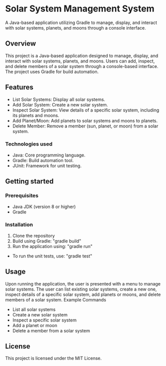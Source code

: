 # Solar System Management System

A Java-based application utilizing Gradle to manage, display, and interact with solar systems, planets, and moons through a console interface.

## Overview

This project is a Java-based application designed to manage, display, and interact with solar systems, planets, and moons. Users can add, inspect, and delete members of a solar system through a console-based interface. The project uses Gradle for build automation.

## Features 

- List Solar Systems: Display all solar systems.
- Add Solar System: Create a new solar system.
- Inspect Solar System: View details of a specific solar system, including its planets and moons.
- Add Planet/Moon: Add planets to solar systems and moons to planets.
- Delete Member: Remove a member (sun, planet, or moon) from a solar system.

### Technologies used 

- Java: Core programming language.
- Gradle: Build automation tool.
- JUnit: Framework for unit testing.

## Getting started

### Prerequisites 

- Java JDK (version 8 or higher)
- Gradle

### Installation

1. Clone the repository
2. Build using Gradle: "gradle build"
3. Run the application using: "gradle run"

- To run the unit tests, use: "gradle test"

## Usage

Upon running the application, the user is presented with a menu to manage solar systems. The user can list existing solar systems, create a new one, inspect details of a specific solar system, add planets or moons, and delete members of a solar system.
Example Commands

 -   List all solar systems
 -   Create a new solar system
 -   Inspect a specific solar system
 -   Add a planet or moon
 -   Delete a member from a solar system

## License

This project is licensed under the MIT License.

